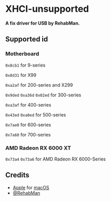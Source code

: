 # XHCI-unsupported
**A fix driver for USB by RehabMan.**

## Supported id

### Motherboard

`0x8cb1` for 9-series

`0x8d31` for X99

`0xa2af` for 200-series and X299

`0x9ded` `0xa36d` `0x02ed` for 300-series

`0xa3af` for 400-series

`0x43ed` `0xa0ed` for 500-series

`0x7ae0` for 600-series

`0x7a60` for 700-series

### AMD Radeon RX 6000 XT

`0x73a4` `0x73a6` for AMD Radeon RX 6000-Series

## Credits
- [Apple](https://www.apple.com) for [macOS](https://www.apple.com/macos)
- [@RehabMan](https://github.com/RehabMan)
